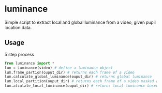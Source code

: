 # luminance
Simple script to extract local and global luminance from a video, given pupil location data.

## Usage
5 step process 

```python
from luminance import *
lum = Luminance(video) # define a luminance object
lum.frame_partion(ouput_dir) # returns each frame of a video
lum.calculate_global_luminance(ouput_dir) # returns global luminance
lum.local_partition(ouput_dir) # returns each frame of a video masked at the pupil position
lum.alculate_local_luminance(ouput_dir) # returns local luminance based on pupil position
```
